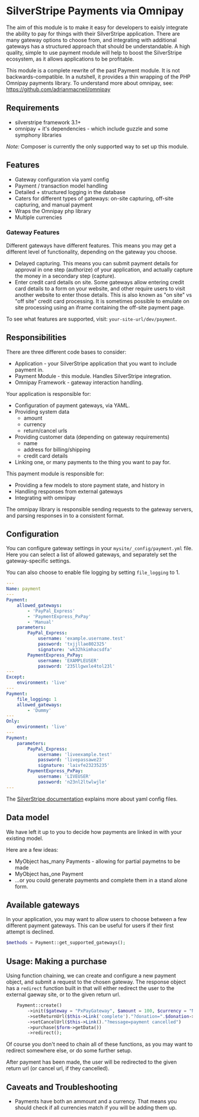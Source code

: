 # SilverStripe Payments via Omnipay

The aim of this module is to make it easy for developers to eaisly integrate the ability to pay for things with their SilverStripe application.
There are many gateway options to choose from, and integrating with additional gateways has a structured approach that should be understandable.
A high quality, simple to use payment module will help to boost the SilverStripe ecosystem, as it allows applications to be profitable.

This module is a complete rewrite of the past Payment module. It is not backwards-compatible.
In a nutshell, it provides a thin wrapping of the PHP Omnipay payments library.
To understand more about omnipay, see: https://github.com/adrianmacneil/omnipay

## Requirements

 * silverstripe framework 3.1+
 * omnipay + it's dependencies - which include guzzle and some symphony libraries

*Note:* Composer is currently the only supported way to set up this module.

## Features

 * Gateway configuration via yaml config
 * Payment / transaction model handling
 * Detailed + structured logging in the database
 * Caters for different types of gateways: on-site capturing, off-site capturing, and manual payment
 * Wraps the Omnipay php library
 * Multiple currencies

### Gateway Features

Different gateways have different features. This means you may get a different level of functionality, depending on the gateway you choose.

 * Delayed capturing. This means you can submit payment details for approval in one step (authorize) of your application, and actually capture the money in a secondary step (capture).
 * Enter credit card details on site. Some gateways allow entering credit card details to a form on your website, and other require users to visit another website to enter those details. This is also known as "on site" vs "off site" credit card processing. It is sometimes possible to emulate on site processing using an iframe containing the off-site payment page.

To see what features are supported, visit: `your-site-url/dev/payment`.

## Responsibilities

There are three different code bases to consider:

 * Application - your SilverStripe application that you want to include payment in.
 * Payment Module - this module. Handles SilverStripe integration.
 * Omnipay Framework - gateway interaction handling.

Your application is responsible for:
* Configuration of payment gateways, via YAML.
* Providing system data
    * amount
    * currency
    * return/cancel urls
* Providing customer data (depending on gateway requirements)
    * name
    * address for billing/shipping
    * credit card details
* Linking one, or many payments to the thing you want to pay for.

This payment module is responsible for:
* Providing a few models to store payment state, and history in
* Handling responses from external gateways
* Integrating with omnipay

The omnipay library is responsible sending requests to the gateway servers, and parsing responses in to a consistent format.

## Configuration

You can configure gateway settings in your `mysite/_config/payment.yml` file. Here you can select a list of allowed gateways, and separately set the gateway-specific settings.

You can also choose to enable file logging by setting `file_logging` to 1.

```yaml
---
Name: payment
---
Payment:
    allowed_gateways:
        - 'PayPal_Express'
        - 'PaymentExpress_PxPay'
        - 'Manual'
    parameters:
        PayPal_Express:
            username: 'example.username.test'
            password: 'txjjllae802325'
            signature: 'wk32hkimhacsdfa'
		PaymentExpress_PxPay:
			username: 'EXAMPLEUSER'
			password: '235llgwxle4tol23l'
---
Except:
    environment: 'live'
---
Payment:
    file_logging: 1
    allowed_gateways:
        - 'Dummy'
---
Only:
    environment: 'live'
---
Payment:
    parameters:
        PayPal_Express:
            username: 'liveexample.test'
            password: 'livepassawe23'
            signature: 'laivfe23235235'
        PaymentExpress_PxPay:
            username: 'LIVEUSER'
            password: 'n23nl2ltwlwjle'
---
```

The [SilverStripe documentation](http://doc.silverstripe.com/framework/en/topics/configuration#setting-configuration-via-yaml-files) explains more about yaml config files.

## Data model

We have left it up to you to decide how payments are linked in with your existing model.

Here are a few ideas:
 * MyObject has_many Payments - allowing for partial paymetns to be made
 * MyObject has_one Payment
 * ...or you could generate payments and complete them in a stand alone form.

## Available gateways

In your application, you may want to allow users to choose between a few different payment gateways. This can be useful for users if their first attempt is declined.

```php
$methods = Payment::get_supported_gateways();
```

## Usage: Making a purchase

Using function chaining, we can create and configure a new payment object, and submit a request to the chosen gateway. The response object has a `redirect` function built in that will either redirect the user to the external gaeway site, or to the given return url.

```php
    Payment::create()
        ->init($gateway = "PxPayGateway", $amount = 100, $currency = "NZD")
        ->setReturnUrl($this->Link('complete')."?donation=".$donation->ID)
        ->setCancelUrl($this->Link()."?message=payment cancelled")
        ->purchase($form->getData())
        ->redirect();
```

Of course you don't need to chain all of these functions, as you may want to redirect somewhere else, or do some further setup.

After payment has been made, the user will be redirected to the given return url (or cancel url, if they cancelled).

## Caveats and Troubleshooting

 * Payments have both an ammount and a currency. That means you should check if all currencies match if you will be adding them up.

